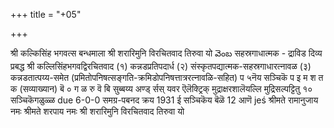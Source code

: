 +++
title = "+05"

+++


श्री कल्किसिंह भगवत्स बन्धमाला 
श्री शरारिमुनि विरचितवाद 
तिरुवा यो 
వెంబ 
सहस्रगाधात्मक - द्राविड दिव्य प्रबद्ध 
श्री कल्लिसिंहभगवद्विरचितवाद (१) कन्नडप्रतिपदार्ध 
(२) संस्कृतपद्यात्मक-सहस्रगाधारत्नावळ (३) कन्नडतात्पय्य-समेत (प्रमितोपनिषत्सङ्गति-क्रमिडोपनिषत्तात्ररत्नावळि-सहित) 
प 
५नॆय सञ्चिकॆ 
प इ म श त क 
(सव्याख्यान) 
बॆ ० ग ळ रु 
वॆ बि सुब्बय्य अण्ड् र्सस् यवर 
ऎलॆक्ट्रिक् मुद्राक्षरशालॆयल्लि मुद्रिसल्पट्टितु 
१० सञ्चिकॆगळुळ्ळ 
due 6-0-0 
समग्र-पबनद क्रय 
1931 
ई सञ्चिकॆय बॆळॆ 
12 आणॆ 
jeś 
श्रीमते रामानुजाय नमः श्रीमते शरपाय नमः 
श्री शरारिमुनि विरचितवाद 
तिरुवा यो 
